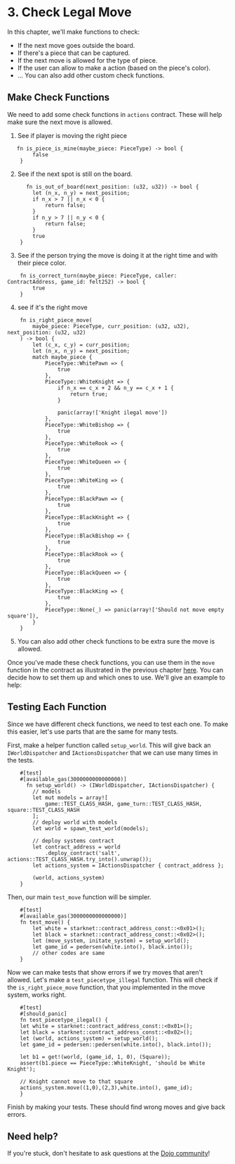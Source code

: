 # 3. Check Legal Move

In this chapter, we'll make functions to check:

- If the next move goes outside the board.
- If there's a piece that can be captured.
- If the next move is allowed for the type of piece.
- If the user can allow to make a action (based on the piece's color).
- ... You can also add other custom check functions.

## Make Check Functions

We need to add some check functions in `actions` contract. These will help make sure the next move is allowed.

1. See if player is moving the right piece

```rust,ignore
   fn is_piece_is_mine(maybe_piece: PieceType) -> bool {
        false
    }
```

2. See if the next spot is still on the board.

```rust,ignore
      fn is_out_of_board(next_position: (u32, u32)) -> bool {
        let (n_x, n_y) = next_position;
        if n_x > 7 || n_x < 0 {
            return false;
        }
        if n_y > 7 || n_y < 0 {
            return false;
        }
        true
    }
```

3. See if the person trying the move is doing it at the right time and with their piece color.

```rust,ignore
    fn is_correct_turn(maybe_piece: PieceType, caller: ContractAddress, game_id: felt252) -> bool {
        true
    }
```

4. see if it's the right move
```rust,ignore
    fn is_right_piece_move(
        maybe_piece: PieceType, curr_position: (u32, u32), next_position: (u32, u32)
    ) -> bool {
        let (c_x, c_y) = curr_position;
        let (n_x, n_y) = next_position;
        match maybe_piece {
            PieceType::WhitePawn => {
                true
            },
            PieceType::WhiteKnight => {
                if n_x == c_x + 2 && n_y == c_x + 1 {
                    return true;
                }

                panic(array!['Knight ilegal move'])
            },
            PieceType::WhiteBishop => {
                true
            },
            PieceType::WhiteRook => {
                true
            },
            PieceType::WhiteQueen => {
                true
            },
            PieceType::WhiteKing => {
                true
            },
            PieceType::BlackPawn => {
                true
            },
            PieceType::BlackKnight => {
                true
            },
            PieceType::BlackBishop => {
                true
            },
            PieceType::BlackRook => {
                true
            },
            PieceType::BlackQueen => {
                true
            },
            PieceType::BlackKing => {
                true
            },
            PieceType::None(_) => panic(array!['Should not move empty square']),
        }
    }
```
5. You can also add other check functions to be extra sure the move is allowed.

Once you've made these check functions, you can use them in the `move` function in the contract as illustrated in the previous chapter [here](1-action.md). You can decide how to set them up and which ones to use. We'll give an example to help:

## Testing Each Function

Since we have different check functions, we need to test each one. To make this easier, let's use parts that are the same for many tests.

First, make a helper function called `setup_world`. This will give back an `IWorldDispatcher` and `IActionsDispatcher` that we can use many times in the tests.

```rust,ignore
    #[test]
    #[available_gas(3000000000000000)]
      fn setup_world() -> (IWorldDispatcher, IActionsDispatcher) {
        // models
        let mut models = array![
            game::TEST_CLASS_HASH, game_turn::TEST_CLASS_HASH, square::TEST_CLASS_HASH
        ];
        // deploy world with models
        let world = spawn_test_world(models);

        // deploy systems contract
        let contract_address = world
            .deploy_contract('salt', actions::TEST_CLASS_HASH.try_into().unwrap());
        let actions_system = IActionsDispatcher { contract_address };

        (world, actions_system)
    }
```

Then, our main `test_move` function will be simpler.

```rust,ignore
    #[test]
    #[available_gas(3000000000000000)]
    fn test_move() {
        let white = starknet::contract_address_const::<0x01>();
        let black = starknet::contract_address_const::<0x02>();
        let (move_system, initate_system) = setup_world();
        let game_id = pedersen(white.into(), black.into());
        // other codes are same
    }
```

Now we can make tests that show errors if we try moves that aren't allowed. Let's make a `test_piecetype_illegal` function. This will check if the `is_right_piece_move` function, that you implemented in the move system, works right.

```rust,ignore
    #[test]
    #[should_panic]
    fn test_piecetype_ilegal() {    
    let white = starknet::contract_address_const::<0x01>();
    let black = starknet::contract_address_const::<0x02>();
    let (world, actions_system) = setup_world();
    let game_id = pedersen::pedersen(white.into(), black.into());

    let b1 = get!(world, (game_id, 1, 0), (Square));
    assert(b1.piece == PieceType::WhiteKnight, 'should be White Knight');

    // Knight cannot move to that square
    actions_system.move((1,0),(2,3),white.into(), game_id);
    }
```

Finish by making your tests. These should find wrong moves and give back errors.

## Need help?

If you're stuck, don't hesitate to ask questions at the [Dojo community](https://discord.gg/akd2yfuRS3)!

